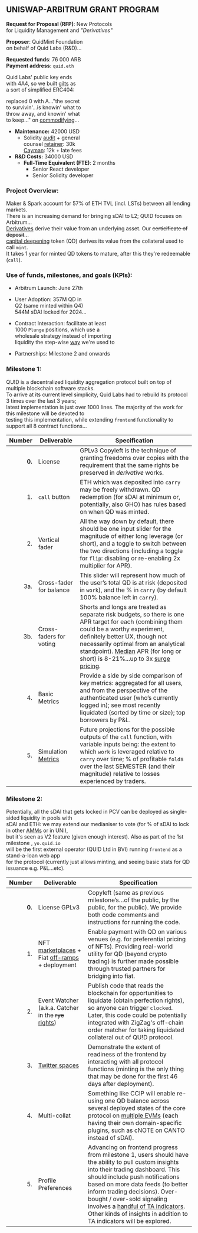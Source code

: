 ## UNISWAP-ARBITRUM GRANT PROGRAM 

**Request for Proposal (RFP)**: New Protocols   
for Liquidity Management and *"Derivatives"*

**Proposer**: QuidMint Foundation  
on behalf of Quid Labs (R&D)...

**Requested funds**: 76 000 ARB  
**Payment address**: `quid.eth`  

Quid Labs' public key ends  
with 4A4, so we built [gilts](https://www.youtube.com/clip/UgkxUlE5S5Ogc0ipmxJ2eFR_KNourTd28q1i) as  
a sort of simplified ERC404:   

replaced 0 with A..."the secret  
to survivin'...is knowin' what to   
throw away, and knowin' what    
to keep..." on [commodifying](https://twitter.com/QuidMint/status/1788041764282020033)...

  - **Maintenance:** 42000 USD
    - Solidity [audit](https://www.protectorguild.co/) + general  
    counsel [retainer](https://twitter.com/lex_node/status/1760701615424630848): 30k  
    [Cayman](https://arbiscan.io/tx/0x5e4b70fad2039257bfe742d42a0fe085525351b99f1f979c424ddf93a60c882a): 12k + late fees
  - **R&D Costs:** 34000 USD
    - **Full-Time Equivalent (FTE)**: 2 months 
      - Senior React developer
      - Senior Solidity developer 


### Project Overview:

Maker & Spark account for 57% of  ETH TVL (incl. LSTs) between all lending markets.  
There is an increasing demand for bringing sDAI to L2; QU!D focuses on Arbitrum...  
[Derivatives](https://twitter.com/lex_node/status/1740509787690086847) derive their value from an underlying asset. Our ~~certicificate of deposit~~...   
[capital deepening](https://www.wallstreetmojo.com/capital-deepening/) token (QD) derives its value from the collateral used to call `mint`.  
It takes 1 year for minted QD tokens to mature, after this they're redeemable (`call`).



### Use of funds, milestones, and goals (KPIs):


- Arbitrum Launch: June 27th
- User Adoption: 357M QD in    
 Q2
(same minted within Q4)  
  544M sDAI locked for 2024...  
  
- Contract Interaction: facilitate at least  
  1000 `Plunge` positions, which use a   
  wholesale strategy instead of importing  
  liquidity the step-wise [way]((https://twitter.com/zellic_io/status/1688666477552193536)) we're used to 
- Partnerships: Milestone 2 and onwards

### Milestone 1:

QU!D is a decentralized liquidity aggregation protocol built on top of multiple blockchain software stacks.  
To arrive at its current level simplicity, Quid Labs had to rebuild its protocol 3 times over the last 3 years;  
latest implementation is just over 1000 lines. The majority of the work for this milestone will be devoted to  
 testing this implementation, while extending  `frontend` functionality to support all 8 contract functions...


| Number | Deliverable | Specification |
| -----: | ----------- | ------------- |
| **0.** | License | GPLv3 Copyleft is the technique of granting freedoms over copies  with  the requirement that the same rights be preserved in *derivative* works. |
| 1. | `call` button | ETH which was deposited into `carry` may be freely  withdrawn. QD redemption (for sDAI at minimum or, potentially, also GHO) has rules based on when QD was minted.  |
| 2. | Vertical fader | All the way down by default, there should be one input slider for the magnitude of either long leverage (or short), and a toggle to switch between the two directions (including a toggle for `flip`: disabling or re-enabling 2x multiplier for APR).|
| 3a. | Cross-fader for balance | This slider will represent how much of the user’s total QD is at risk (deposited in `work`), and the % in `carry` (by default 100% balance left in `carry`). |
| 3b. | Cross-faders for voting | Shorts and longs are treated as separate risk budgets, so there is one APR target for each (combining them could be a worthy experiment, definitely better UX, though not necessarily optimal from an analytical standpoint). [Median](https://github.com/QuidLabs/iMO/blob/main/contracts/MO.sol#L35) APR (for long or short) is 8-21%...up to 3x [surge pricing](https://twitter.com/hexonaut/status/1746617244002517144). |
| 4. | Basic Metrics |  Provide a side by side comparison of key metrics: aggregated for all users, and from the perspective of the authenticated user (who’s currently logged in); see most recently liquidated (sorted by time or size); top borrowers by P&L. |
| 5. | Simulation [Metrics](https://orus.info/) | Future projections for the possible outputs of the `call` function, with variable inputs being: the extent to which `work` is leveraged relative to `carry` over time; % of profitable `fold`s over the last SEMESTER (and their magnitude) relative to losses experienced by traders.  |

### Milestone 2:
  
Potentially, all the sDAI that gets locked in PCV can be deployed as single-sided liquidity in pools with  
 sDAI and ETH: we may extend our medianiser to vote (for % of sDAI to lock in other [AMMs](https://twitter.com/futurenomics/status/1766187064444309984) or in UNI),  
but it's seen as V2 feature (given enough interest).  Also as part of the 1st milestone , `yo.quid.io`  
 will be the first external operator (QU!D Ltd in BVI) running `frontend` as a stand-a-loan web app  
for the protocol (currently just allows minting,
and seeing basic stats for QD issuance e.g. P&L...etc).  

| Number | Deliverable | Specification |
| -----: | ----------- | ------------- |
| **0.** | License GPLv3 | Copyleft (same as previous milestone’s…of the public, by the public, for the public). We provide both code comments and instructions for running the code. |
| 1. | NFT [marketplaces](http://polyone.io) + Fiat [off-ramps](https://www.flashy.cash/) + deployment | Enable payment with QD on various venues (e.g. for preferential pricing of NFTs). Providing real-world utility for QD  (beyond crypto trading) is further made possible through trusted partners for bridging into fiat. |
| 2. | Event Watcher (a.k.a. Catcher in the ~~rye~~ [rights](https://en.wikipedia.org/wiki/Perfection_(law))) | Publish code that reads the blockchain for opportunities to liquidate (obtain perfection rights), so anyone can trigger `clocked`. Later, this code could be potentially integrated with ZigZag's off-chain order matcher for taking liquidated collateral out of QU!D protocol. |
| 3. | [Twitter spaces](https://t.ly/B7pin) | Demonstrate the extent of readiness of the frontend by interacting with all protocol functions (minting is the only thing that may be done for the first 46 days after deployment). |
| 4. | Multi-collat | Something like CCIP will enable re-using one QD balance across several deployed states of the core protocol on [multiple EVMs](https://twitter.com/Brechtpd/status/1688533026156744704) (each having their own domain-specific plugins, such as cNOTE on CANTO instead of sDAI). |
| 5. |  Profile Preferences | Advancing on frontend progress from milestone 1, users should have the ability to pull custom insights into their trading dashboard. This should include push notifications based on more data feeds (to better inform trading decisions). Over-bought / over-sold signaling involves a [handful of TA indicators](https://github.com/QuidLabs/bnbot/blob/main/Bot.py#L366). Other kinds of insights in addition to TA indicators will be explored.  |

